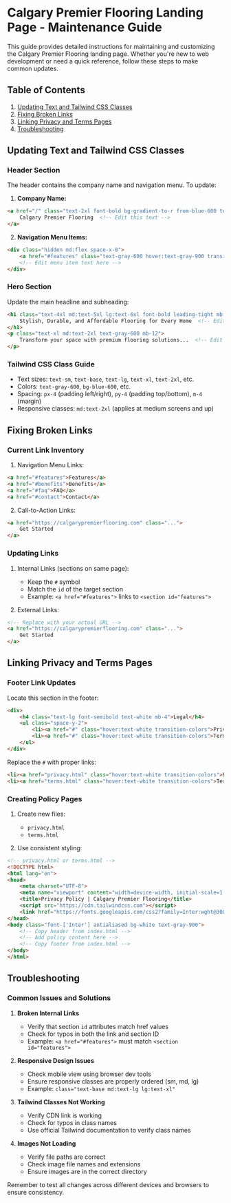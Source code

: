 # Calgary Premier Flooring Landing Page - Maintenance Guide

This guide provides detailed instructions for maintaining and customizing the Calgary Premier Flooring landing page. Whether you're new to web development or need a quick reference, follow these steps to make common updates.

## Table of Contents
1. [Updating Text and Tailwind CSS Classes](#updating-text-and-tailwind-css-classes)
2. [Fixing Broken Links](#fixing-broken-links)
3. [Linking Privacy and Terms Pages](#linking-privacy-and-terms-pages)
4. [Troubleshooting](#troubleshooting)

## Updating Text and Tailwind CSS Classes

### Header Section
The header contains the company name and navigation menu. To update:

1. **Company Name:**
```html
<a href="/" class="text-2xl font-bold bg-gradient-to-r from-blue-600 to-indigo-600 bg-clip-text text-transparent">
    Calgary Premier Flooring  <!-- Edit this text -->
</a>
```

2. **Navigation Menu Items:**
```html
<div class="hidden md:flex space-x-8">
    <a href="#features" class="text-gray-600 hover:text-gray-900 transition-colors">Features</a>
    <!-- Edit menu item text here -->
</div>
```

### Hero Section
Update the main headline and subheading:
```html
<h1 class="text-4xl md:text-5xl lg:text-6xl font-bold leading-tight mb-8 bg-gradient-to-r from-gray-900 to-gray-700 bg-clip-text text-transparent">
    Stylish, Durable, and Affordable Flooring for Every Home  <!-- Edit headline -->
</h1>
<p class="text-xl md:text-2xl text-gray-600 mb-12">
    Transform your space with premium flooring solutions...  <!-- Edit subheading -->
</p>
```

### Tailwind CSS Class Guide
- Text sizes: `text-sm`, `text-base`, `text-lg`, `text-xl`, `text-2xl`, etc.
- Colors: `text-gray-600`, `bg-blue-600`, etc.
- Spacing: `px-4` (padding left/right), `py-4` (padding top/bottom), `m-4` (margin)
- Responsive classes: `md:text-2xl` (applies at medium screens and up)

## Fixing Broken Links

### Current Link Inventory
1. Navigation Menu Links:
```html
<a href="#features">Features</a>
<a href="#benefits">Benefits</a>
<a href="#faq">FAQ</a>
<a href="#contact">Contact</a>
```

2. Call-to-Action Links:
```html
<a href="https://calgarypremierflooring.com" class="...">
    Get Started
</a>
```

### Updating Links
1. Internal Links (sections on same page):
   - Keep the `#` symbol
   - Match the `id` of the target section
   - Example: `<a href="#features">` links to `<section id="features">`

2. External Links:
```html
<!-- Replace with your actual URL -->
<a href="https://calgarypremierflooring.com" class="...">
    Get Started
</a>
```

## Linking Privacy and Terms Pages

### Footer Link Updates
Locate this section in the footer:
```html
<div>
    <h4 class="text-lg font-semibold text-white mb-4">Legal</h4>
    <ul class="space-y-2">
        <li><a href="#" class="hover:text-white transition-colors">Privacy Policy</a></li>
        <li><a href="#" class="hover:text-white transition-colors">Terms of Service</a></li>
    </ul>
</div>
```

Replace the `#` with proper links:
```html
<li><a href="privacy.html" class="hover:text-white transition-colors">Privacy Policy</a></li>
<li><a href="terms.html" class="hover:text-white transition-colors">Terms of Service</a></li>
```

### Creating Policy Pages
1. Create new files:
   - `privacy.html`
   - `terms.html`

2. Use consistent styling:
```html
<!-- privacy.html or terms.html -->
<!DOCTYPE html>
<html lang="en">
<head>
    <meta charset="UTF-8">
    <meta name="viewport" content="width=device-width, initial-scale=1.0">
    <title>Privacy Policy | Calgary Premier Flooring</title>
    <script src="https://cdn.tailwindcss.com"></script>
    <link href="https://fonts.googleapis.com/css2?family=Inter:wght@300;400;500;600;700&display=swap" rel="stylesheet">
</head>
<body class="font-['Inter'] antialiased bg-white text-gray-900">
    <!-- Copy header from index.html -->
    <!-- Add policy content here -->
    <!-- Copy footer from index.html -->
</body>
</html>
```

## Troubleshooting

### Common Issues and Solutions

1. **Broken Internal Links**
   - Verify that section `id` attributes match href values
   - Check for typos in both the link and section ID
   - Example: `<a href="#features">` must match `<section id="features">`

2. **Responsive Design Issues**
   - Check mobile view using browser dev tools
   - Ensure responsive classes are properly ordered (sm, md, lg)
   - Example: `class="text-base md:text-lg lg:text-xl"`

3. **Tailwind Classes Not Working**
   - Verify CDN link is working
   - Check for typos in class names
   - Use official Tailwind documentation to verify class names

4. **Images Not Loading**
   - Verify file paths are correct
   - Check image file names and extensions
   - Ensure images are in the correct directory

Remember to test all changes across different devices and browsers to ensure consistency.